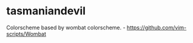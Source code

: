 tasmaniandevil
==============

Colorscheme based by wombat colorscheme. - https://github.com/vim-scripts/Wombat
